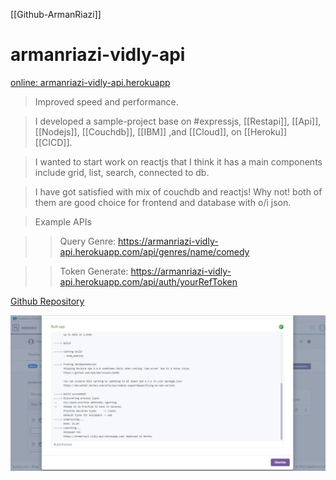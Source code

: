 
[[Github-ArmanRiazi]]

# armanriazi-vidly-api
[online: armanriazi-vidly-api.herokuapp](https://armanriazi-vidly-api.herokuapp.com/)

> Improved speed and performance.

> I developed a sample-project base on #expressjs, [[Restapi]], [[Api]], [[Nodejs]], [[Couchdb]], [[IBM]] ,and [[Cloud]], on [[Heroku]] [[CICD]].

> I wanted to start work on reactjs that I think it has a main components include grid, list, search, connected to db. 

> I have got satisfied with mix of couchdb and reactjs! Why not! both of them are good choice for frontend and database with o/i json.

> Example APIs

> > Query Genre: https://armanriazi-vidly-api.herokuapp.com/api/genres/name/comedy

> > Token Generate: https://armanriazi-vidly-api.herokuapp.com/api/auth/yourRefToken


[Github Repository](https://github.com/armanriazi/armanriazi-vidly-api)

![Build Status](../../assets/attachments/heroku-armanriazi-vidly-api.herokuapp.JPG)